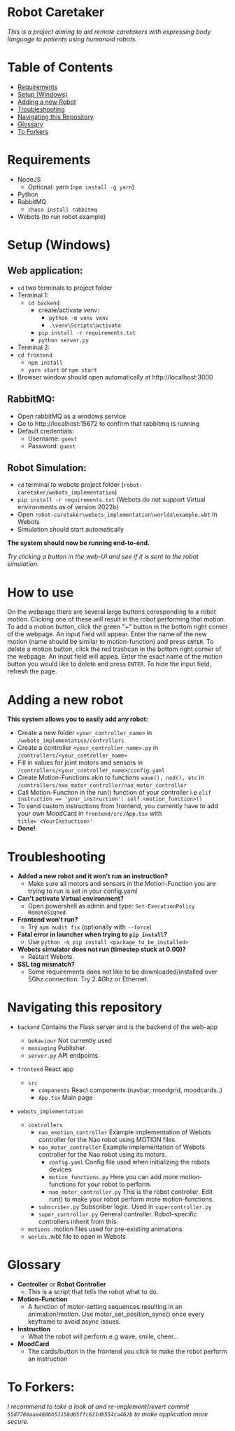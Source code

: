 # **Robot Caretaker**
*This is a project aiming to aid remote caretakers with expressing body language to patients using humanoid robots.*

# Table of Contents
- [Requirements](#requirements)
- [Setup (Windows)](#setup-windows)
- [Adding a new Robot](#adding-a-new-robot)
- [Troubleshooting](#troubleshooting)
- [Navigating this Repository](#navigating-this-repository)
- [Glossary](#glossary)
- [To Forkers](#to-forkers)

# Requirements
- NodeJS
    - Optional: yarn (`npm install -g yarn`) 
- Python
- RabbitMQ
    - `choco install rabbitmq`
- Webots (to run robot example)

# Setup (Windows)
## Web application:
- `cd` two terminals to project folder
- Terminal 1:
    - `cd backend`
        - create/activate venv:
            - `python -m venv venv`
            - `.\venv\Scripts\activate`
        - `pip install -r requirements.txt`
        - `python server.py`
- Terminal 2:
- `cd frontend`
    - `npm install`
    - `yarn start` or `npm start`
- Browser window should open automatically at http://localhost:3000

## RabbitMQ:
- Open rabbitMQ as a windows service
- Go to http://localhost:15672 to confirm that rabbitmq is running
- Default credentials:
    - Username: `guest`
    - Password: `guest`

## Robot Simulation:
- `cd` terminal to webots project folder (`robot-caretaker/webots_implementation`)
- `pip install -r requirements.txt` (Webots do not support Virtual environments as of version 2022b)
- Open `robot-caretaker\webots_implementation\worlds\example.wbt` in Webots
- Simulation should start automatically

**The system should now be running end-to-end.**

*Try clicking a button in the web-UI and see if it is sent to the robot simulation.*

# How to use
On the webpage there are several large buttons coresponding to a robot motion.
Clicking one of these will result in the robot performing that motion.
To add a motion button, click the green "+" button in the bottom right corner of the webpage.
An input field will appear. Enter the name of the new motion (name should be similar to motion-function) and press `ENTER`.
To delete a motion button, click the red trashcan in the bottom right corner of the webpage.
An input field will appea. Enter the exact name of the motion button you would like to delete and press `ENTER`.
To hide the input field, refresh the page. 

# Adding a new robot
**This system allows you to easily add any robot:**
* Create a new folder `<your_controller_name>` in `/webots_implementation/controllers`
* Create a controller `<your_controller_name>.py` in `/controllers/<your_controller_name>`
* Fill in values for joint motors and sensors in `/controllers/<your_controller_name>/config.yaml`
* Create Motion-Functions akin to functions `wave(), nod(), etc` in `/controllers/nao_motor_controller/nao_motor_controller`
* Call Motion-Function in the run() function of your controller i.e `elif instruction == 'your_instruction': self.<motion_function>()`
* To send custom instructions from frontend, you currently have to add your own MoodCard in `frontend/src/App.tsx` with `title='<YourInstuction>'`
* **Done!**

# Troubleshooting
- **Added a new robot and it won't run an instruction?**
    - Make sure all motors and sensors in the Motion-Function you are trying to run is set in your config.yaml
- **Can't activate Virtual environment?**
    - Open powershell as admin and type: `Set-ExecutionPolicy RemoteSigned`
- **Frontend won't run?**
    - Try `npm audit fix` (optionally with `--force`)
- **Fatal error in launcher when trying to `pip install`?**
    - Use `python -m pip install <package_to_be_installed>`
- **Webots simulator does not run (timestep stuck at 0.00)?**
    - Restart Webots. 
- **SSL tag mismatch?**
    - Some requirements does not like to be downloaded/installed over 5Ghz connection. Try 2.4Ghz or Ethernet.

# Navigating this repository
- `backend` Contains the Flask server and is the backend of the web-app
    - `behaviour` Not currently used
    - `messaging` Publisher
    - `server.py` API endpoints

- `frontend` React app
    - `src`
        - `components` React components (navbar, moodgrid, moodcards..)
        - `App.tsx` Main page

- `webots_implementation`
    - `controllers` 
        - `nao_emotion_controller` Example implementation of Webots controller for the Nao robot using MOTION files.
        - `nao_motor_controller` Example implementation of Webots controller for the Nao robot using its motors.
            - `config.yaml` Config file used when initializing the robots devices
            - `motion_functions.py` Here you can add more motion-functions for your robot to perform.
            - `nao_motor_controller.py` This is the robot controller. Edit run() to make your robot perform more motion-functions.
        - `subscriber.py` Subscriber logic. Used in `supercontroller.py`
        - `super_controller.py` General controller. Robot-specific controllers inherit from this.
    - `motions` .motion files used for pre-existing animations
    - `worlds` .wbt file to open in Webots
    
# Glossary
- **Controller** or **Robot Controller**
    - This is a script that tells the robot what to do.
- **Motion-Function**
    - A function of motor-setting sequences resulting in an animation/motion. Use motor_set_position_sync() once every keyframe to avoid async issues.
- **Instruction**
    - What the robot will perform e.g wave, smile, cheer...
- **MoodCard**
    - The cards/button in the frontend you click to make the robot perform an instruction
    
# To Forkers:
*I recommend to take a look at and re-implement/revert commit `55d7766aae460bb51158d65ffc621db554ca462b` to make application more secure.*

